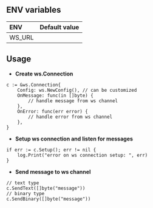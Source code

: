 ## ENV variables

| ENV    | Default value |
|:-------|:-------------:|
| WS_URL |               |

## Usage

* **Create ws.Connection**
```
c := &ws.Connection{
    Config: ws.NewConfig(), // can be customized
    OnMessage: func(in []byte) {
        // handle message from ws channel
    },
    OnError: func(err error) {
        // handle error from ws channel
    },
}
```

* **Setup ws connection and listen for messages**
```
if err := c.Setup(); err != nil {
    log.Print("error on ws connection setup: ", err)
}
```

* **Send message to ws channel**
```
// text type
c.SendText([]byte("message"))
// binary type
c.SendBinary([]byte("message"))
```